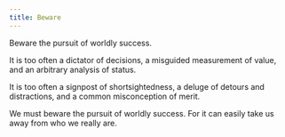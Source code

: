 ```yaml
---
title: Beware
---
```


Beware the pursuit of worldly success.

It is too often a dictator of decisions, a misguided measurement of value, and an arbitrary analysis of status.

It is too often a signpost of shortsightedness, a deluge of detours and distractions, and a common misconception of merit.

We must beware the pursuit of worldly success. For it can easily take us away from who we really are.
